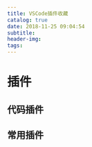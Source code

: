 ```yaml
---
title: VSCode插件收藏
catalog: true
date: 2018-11-25 09:04:54
subtitle:
header-img:
tags:
---
```


# 插件
## 代码插件

## 常用插件